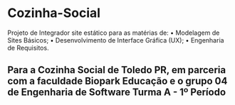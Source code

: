 # Cozinha-Social
Projeto de Integrador site estático para as matérias de: 
• Modelagem de Sites Básicos; 
• Desenvolvimento de Interface Gráfica (UX); 
• Engenharia de Requisitos.  
## Para a Cozinha Social de Toledo PR, em parceria com a faculdade Biopark Educação e o grupo 04 de Engenharia de Software Turma A - 1º Período
